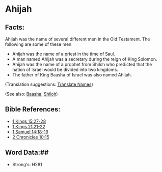 # Ahijah #

## Facts: ##

Ahijah was the name of several different men in the Old Testament. The following are some of these men:

* Ahijah was the name of a priest in the time of Saul.
* A man named Ahijah was a secretary during the reign of King Solomon.
* Ahijah was the name of a prophet from Shiloh who predicted that the nation of Israel would be divided into two kingdoms.
* The father of King Baasha of Israel was also named Ahijah.

(Translation suggestions: [Translate Names](rc://en/ta/man/translate/translate-names))

(See also: [Baasha](../other/baasha.md), [Shiloh](../other/shiloh.md))

## Bible References: ##

* [1 Kings 15:27-28](rc://en/tn/help/1ki/15/27)
* [1 Kings 21:21-22](rc://en/tn/help/1ki/21/21)
* [1 Samuel 14:18-19](rc://en/tn/help/1sa/14/18)
* [2 Chronicles 10:15](rc://en/tn/help/2ch/10/15)

## Word Data:##

* Strong's: H281

